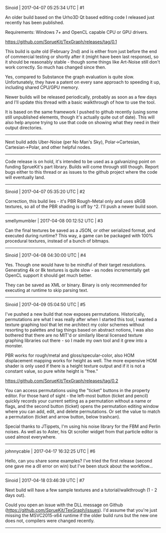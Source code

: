 Sinoid | 2017-04-07 05:25:34 UTC | #1

An older build based on the Urho3D Qt based editing code I released just recently has been published.

Requirements: Windows 7+ and OpenCL capable CPU or GPU drivers.

https://github.com/SprueKit/TexGraph/releases/tag/0.1

This build is quite old (February 2nd) and is either from just before the end of commercial testing or shortly after it (might have been last response), so it should be reasonably stable - though some things like Art-Noise still don't work correctly. So much has changed since then.

Yes, compared to Substance the graph evaluation is quite slow. Unfortunately, they have a patent on every sane approach to speeding it up, including shared CPU/GPU memory.

Newer builds will be released periodically, probably as soon as a few days and I'll update this thread with a basic walkthrough of how to use the tool.

It is based on the same framework I pushed to github recently (using some still unpublished elements, though it's actually quite out of date). This will also help anyone trying to use that code on showing what they need in their output directories.

---

Next build adds Uber-Noise (per No Man's Sky), Polar->Cartesian, Cartesian->Polar, and other helpful nodes.

---

Code release is on hold, it's intended to be used as a galvanizing point on funding SprueKit's part library. Builds will come through still though. Report bugs either to this thread or as issues to the github project where the code will eventually land.

-------------------------

Sinoid | 2017-04-07 05:35:20 UTC | #2

Correction, this build lies - it's PBR Rough-Metal only and uses sRGB textures, so all of the PBR shading is off by ^2. I'll push a newer build soon.

-------------------------

smellymumbler | 2017-04-08 00:12:52 UTC | #3

Can the final textures be saved as a JSON, or other serialized format, and executed during runtime? This way, a game can be packaged with 100% procedural textures, instead of a bunch of bitmaps.

-------------------------

Sinoid | 2017-04-08 04:30:00 UTC | #4

Yes. Though one would have to be mindful of their target resolutions. Generating 4k or 8k textures is quite slow - as nodes incrementally get OpenCL support it should get much better.

They can be saved as XML or binary. Binary is only recommended for executing at runtime to skip parsing text.

-------------------------

Sinoid | 2017-04-09 05:04:50 UTC | #5

I've pushed a new build that now exposes permutations. Historically, permutations are what I was really after when I started this tool, I wanted a texture graphing tool that let me architect my color schemes without resorting to palettes and tag things based on abstract notions, I was also bothered that there are no MIT'd or similarly liberal licensed texture graphing libraries out there - so I made my own tool and it grew into a monster.

PBR works for rough/metal and gloss/specular-color, also HOM displacement mapping works for height as well. The more expensive HOM shader is only used if there is a height texture output and if it is not a constant value, so pure white height is "free."

https://github.com/SprueKit/TexGraph/releases/tag/0.2

You can access permutations using the "ticket" buttons in the property editor. For those hard of sight - the left-most button (ticket and pencil) quickly records your current setting as a permutation without a name or flags, and the second button (ticket) opens the permutation editing window where you can add, edit, and delete permutations. Or set the value to match a permutation (ticket and arrow button, below trashcan).

Special thanks to JTippets, I'm using his noise library for the FBM and Perlin noises. As well as to Aster, his Qt scroller widget from that particle editor is used almost everywhere.

-------------------------

johnnycable | 2017-04-17 16:32:25 UTC | #6

Hello, can you share some examples? I've tried the first release (second one gave me a dll error on win) but I've been stuck about the workflow...

-------------------------

Sinoid | 2017-04-18 03:46:39 UTC | #7

Next build will have a few sample textures and a tutorial/walkthrough (1 - 2 days out).

Could you open an issue with the DLL message on Github (https://github.com/SprueKit/TexGraph/issues). I'd assume that you're just missing the MSVC2015-x64 runtime if the older build runs but the new one does not, compilers were changed recently.

-------------------------

